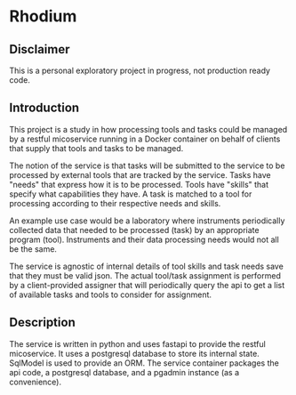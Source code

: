 # Rhodium

## Disclaimer

This is a personal exploratory project in progress, not production ready code.  

## Introduction

This project is a study in how processing tools and tasks could be managed by a restful micoservice running in a Docker container on behalf of clients that supply that tools and tasks to be managed.

The notion of the service is that tasks will be submitted to the service to be processed by external tools that are tracked by the service.  Tasks have "needs" that express how it is to be processed.  Tools have "skills" that specify what capabilities they have.  A task is matched to a tool for processing according to their respective needs and skills.

An example use case would be a laboratory where instruments periodically collected data that needed to be processed (task) by an appropriate program (tool).  Instruments and their data processing needs would not all be the same.

The service is agnostic of internal details of tool skills and task needs save that they must be valid json.  The actual tool/task assignment is performed by a client-provided assigner that will periodically query the api to get a list of available tasks and tools to consider for assignment.

## Description

The service is written in python and uses fastapi to provide the restful micoservice. It uses  a postgresql database to store its internal state.  SqlModel is used to provide an ORM.  The service container packages the api code, a postgresql database, and a pgadmin instance (as a convenience).